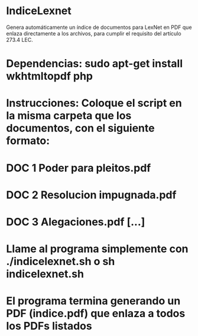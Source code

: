 # IndiceLexnet
Genera automáticamente un índice de documentos para LexNet en PDF que enlaza directamente a los archivos, para cumplir el requisito del artículo 273.4 LEC.

# Dependencias: sudo apt-get install wkhtmltopdf php
# Instrucciones: Coloque el script en la misma carpeta que los documentos, con el siguiente formato:
#   DOC 1 Poder para pleitos.pdf
#   DOC 2 Resolucion impugnada.pdf
#   DOC 3 Alegaciones.pdf [...]
# Llame al programa simplemente con ./indicelexnet.sh o sh indicelexnet.sh
# El programa termina generando un PDF (indice.pdf) que enlaza a todos los PDFs listados
